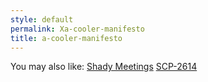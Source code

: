 ```yaml
---
style: default
permalink: Xa-cooler-manifesto
title: a-cooler-manifesto
---
```

You may also like:
[Shady Meetings](http://scp-wiki.net/shady-meetings)
[SCP-2614](http://scp-wiki.net/scp-2614)